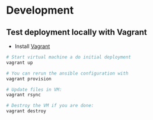 # Development

## Test deployment locally with Vagrant

- Install [Vagrant](https://vagrantup.com/)

```bash
# Start virtual machine a do initial deployment
vagrant up

# You can rerun the ansible configuration with
vagrant provision

# Update files in VM:
vagrant rsync

# Destroy the VM if you are done:
vagrant destroy
```
